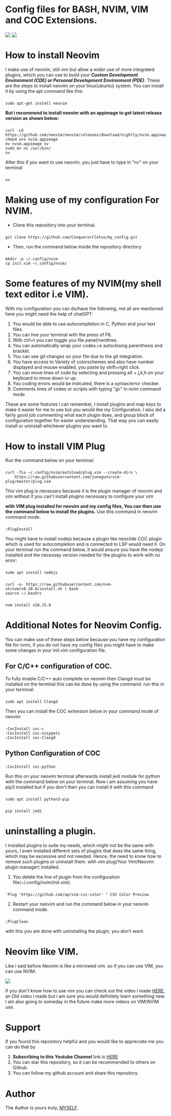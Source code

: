 # Config files for BASH, NVIM, VIM and COC Extensions.
<img align="center" src="./img/nvim_image.PNG">
<img align="center" src="./img/nvim_c.PNG">

# How to install Neovim
I make use of neovim, still vim but allow a wider use of more integrated plugins, which you can use to build your ***Custom Development Environment (CDE) or Personal Development Environment (PDE)***. These are the steps to install neovim on your linux(ubuntu) system.
You can install it by using the apt command like this:
###
    sudo apt-get install neovim

**But i recommend to install neovim with an appimage to get latest release version as shown below:**
###
    curl -LO https://github.com/neovim/neovim/releases/download/nightly/nvim.appimage
    chmod u+x nvim.appimage
    mv nvim.appimage nv
    sudo mv nv /usr/bin/
    nv

After this if you want to use neovim, you just have to type in "nv" on your terminal
###
    nv

# Making use of my configuration For NVIM.
- Clone this repository into your terminal.
###
    git clone https://github.com/ConquerorCletus/my_config.git

- Then, run the command below inside the repository directory
###
    mkdir -p ~/.config/nvim
    cp init.vim ~/.config/nvim/

# Some features of my NVIM(my shell text editor i.e VIM).
With my configuration you can do/have the following, not all are mentioned here you might need the help of chatGPT:
1. You would be able to use autocompletion in C, Python and your text files.
2. You can hve your terminal with the press of F6.
3. With ctrl+t you can toggle you file panel/nerdtree.
4. You can automatically wrap your codes.i.e autoclosing parenthesis and bracket.
5. You can see git changes on your file due to the git integration.
6. You have access to Variety of colorschemes and also have number displayed and mouse enabled, you paste by shift+right click.
7. You can move lines of code by selecting and pressing alt + j,k,h on your keyboard to move down or up.
8. You coding errors would be indicated, there is a syntax/error checker.
9. Comments lines of codes or scripts with typing "gc" in nvim command mode

These are some features i can remember, I install plugins and map keys to make it easier for me to use but you would like my Configuration.
I also did a fairly good job commenting what each plugin does, and group block of configuration together for easier understanding. That way you can easily install or uninstall whichever plugins you want to.

# How to install VIM Plug
Run the command below on your terminal:
###
    curl -fLo ~/.config/nvim/autoload/plug.vim --create-dirs \
        https://raw.githubusercontent.com/junegunn/vim-plug/master/plug.vim

This vim plug is necessary because it is the plugin manager of neovim and vim without it you can't install plugins necessary to configure your vim

**with VIM plug installed for neovim and my config files, You can then use the command below to install the plugins.**
Use this command in neovim command mode.
###
    :PlugInstall

You might have to install nodejs because a plugin like neoclide COC plugin which is used for autocompletion and is connected to LSP would need it. On your terminal run the command below, it would ensure you have the nodejs installed and the necessay version needed for the plugins to work with no error:
###
    sudo apt install nodejs
###
    curl -o- https://raw.githubusercontent.com/nvm-sh/nvm/v0.38.0/install.sh | bash
    source ~/.bashrc
###
    nvm install v18.15.0

# Additional Notes for Neovim Config.
You can make use of these steps below because you have my configuration file for nvim, if you do not have my config files you might have to make some changes in your init.vim configuration file.

## For C/C++ configuration of COC.
To fully enable C/C++ auto complete on neovim then Clangd must be installed on the terminal
this can be done by using the command.
run this in your terminal:
###
    sudo apt install Clangd
    
Then you can install the COC extension below in your command mode of neovim
###
    :CocInstall coc-c
    :CocInstall coc-snippets
    :CocInstall coc-Clangd

## Python Configuration of COC
###
    :CocInstall coc-python

Run this on your neovim terminal afterwards install jedi module for python with the command below on your terminal. Now i am assuming you have pip3 installed but if you don't then you can install it with this command
###
    sudo apt install python3-pip
###
    pip install jedi

# uninstalling a plugin.
I installed plugins to suite my needs, which might not be the same with yours, I even installed different sets of plugins that does the same thing, which may be excessive and not needed. Hence, the need to know how to remove such plugins or uninstall them. with vim plug(Your Vim/Neovim plugin manager) installed.

1. You delete the line of plugin from the configuration file(~/.config/nvim/init.vim).

###
    `Plug 'https://github.com/ap/vim-css-color' " CSS Color Preview

2. Restart your neovim and run the command below in your neovim command mode.
###
	:PlugClean  
 
with this you are done with uninstalling the plugin, you don't want.

# Neovim like VIM.
Like i said before Neovim is like a mirrowed vim. so if you can use VIM, you can use NVIM.

<img align="center" src="./img/nvim.PNG">

If you don't know how to use vim you can check out the video i made [HERE](https://youtu.be/rfgFHRoyk2M?si=sB9mJMVWdI2HTKaR), an Old video i made but i am sure you would definitely learn something new. I am also going to someday in the future make more videos on VIM/NVIM use.

# Support
If you found this repository helpful and you would like to appreciate me you can do that by 
1. **Subscribing to this Youtube Channel** link is [HERE](https://youtube.com/@ConquerorDevs?si=FnVhOo1Z-EHSWxbQ)
2. You can star this repository, so it can be recommended to others on Github.
3. You can follow my github account and share this repository.


# Author
The Author is yours truly, [MYSELF](https://github.com/ConquerorCletus).
